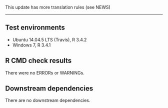 This update has more translation rules (see NEWS)

---

## Test environments
* Ubuntu 14.04.5 LTS (Travis), R 3.4.2
* Windows 7, R 3.4.1

## R CMD check results

There were no ERRORs or WARNINGs. 

## Downstream dependencies

There are no downstream dependencies.